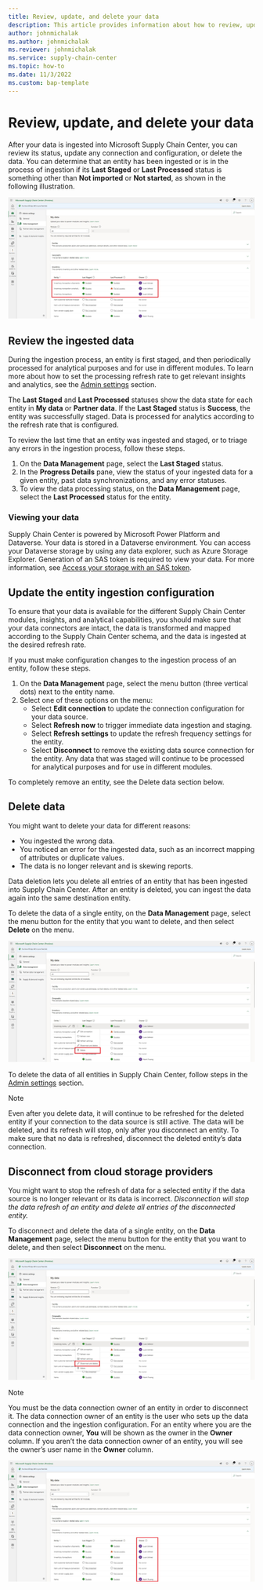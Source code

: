 ```yaml
---
title: Review, update, and delete your data
description: This article provides information about how to review, update, and delete your data in Microsoft Supply Chain Center.
author: johnmichalak
ms.author: johnmichalak
ms.reviewer: johnmichalak
ms.service: supply-chain-center
ms.topic: how-to
ms.date: 11/3/2022
ms.custom: bap-template
---
```


# Review, update, and delete your data

After your data is ingested into Microsoft Supply Chain Center, you can review its status, update any connection and configuration, or delete the data. You can determine that an entity has been ingested or is in the process of ingestion if its **Last Staged** or **Last Processed** status is something other than **Not imported** or **Not started**, as shown in the following illustration.

![A screenshot of the My data screen with entities that were not imported highlighted.](media/ingested-data-status.png)

## Review the ingested data

During the ingestion process, an entity is first staged, and then periodically processed for analytical purposes and for use in different modules. To learn more about how to set the processing refresh rate to get relevant insights and analytics, see the [Admin settings](admin-settings.md) section.

The **Last Staged** and **Last Processed** statuses show the data state for each entity in **My data** or **Partner data**. If the **Last Staged** status is **Success**, the entity was successfully staged. Data is processed for analytics according to the refresh rate that is configured.

To review the last time that an entity was ingested and staged, or to triage any errors in the ingestion process, follow these steps.

1. On the **Data Management** page, select the **Last Staged** status.
1. In the **Progress Details** pane, view the status of your ingested data for a given entity, past data synchronizations, and any error statuses.
1. To view the data processing status, on the **Data Management** page, select the **Last Processed** status for the entity.

### Viewing your data

Supply Chain Center is powered by Microsoft Power Platform and Dataverse. Your data is stored in a Dataverse environment. You can access your Dataverse storage by using any data explorer, such as Azure Storage Explorer. Generation of an SAS token is required to view your data. For more information, see [Access your storage with an SAS token](/power-platform/admin/storage-sas-token).  

## Update the entity ingestion configuration

To ensure that your data is available for the different Supply Chain Center modules, insights, and analytical capabilities, you should make sure that your data connectors are intact, the data is transformed and mapped according to the Supply Chain Center schema, and the data is ingested at the desired refresh rate.

If you must make configuration changes to the ingestion process of an entity, follow these steps.

1. On the **Data Management** page, select the menu button (three vertical dots) next to the entity name.
1. Select one of these options on the menu:
   - Select **Edit connection** to update the connection configuration for your data source.
   - Select **Refresh now** to trigger immediate data ingestion and staging.
   - Select **Refresh settings** to update the refresh frequency settings for the entity.
   - Select **Disconnect** to remove the existing data source connection for the entity. Any data that was staged will continue to be processed for analytical purposes and for use in different modules.

To completely remove an entity, see the Delete data section below.

## Delete data
You might want to delete your data for different reasons:

- You ingested the wrong data.
- You noticed an error for the ingested data, such as an incorrect mapping of attributes or duplicate values.
- The data is no longer relevant and is skewing reports.

Data deletion lets you delete all entries of an entity that has been ingested into Supply Chain Center. After an entity is deleted, you can ingest the data again into the same destination entity.

To delete the data of a single entity, on the **Data Management** page, select the menu button for the entity that you want to delete, and then select **Delete** on the menu.

![A screenshot displaying the context menu with delete selected.](media/ingested-data-dropdown-delete.png)

To delete the data of all entities in Supply Chain Center, follow steps in the [Admin settings](admin-settings.md) section.

>[!Note]
> Even after you delete data, it will continue to be refreshed for the deleted entity if your connection to the data source is still active. The data will be deleted, and its refresh will stop, only after you disconnect an entity. To make sure that no data is refreshed, disconnect the deleted entity’s data connection.

## Disconnect from cloud storage providers

You might want to stop the refresh of data for a selected entity if the data source is no longer relevant or its data is incorrect. _Disconnection will stop the data refresh of an entity and delete all entries of the disconnected entity._

To disconnect and delete the data of a single entity, on the **Data Management** page, select the menu button for the entity that you want to delete, and then select **Disconnect** on the menu.

![A screenshot displaying the context menu with disconnect selected.](media/ingested-data-dropdown-disconnect-and-delete.png)

>[!Note]
> You must be the data connection owner of an entity in order to disconnect it. The data connection owner of an entity is the user who sets up the data connection and the ingestion configuration. For an entity where you are the data connection owner, **You** will be shown as the owner in the **Owner** column. If you aren’t the data connection owner of an entity, you will see the owner’s user name in the **Owner** column.

![A screenshot of a list of entities and their owner's name.](media/ingested-data-owners.png)
